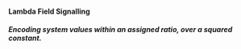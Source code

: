 #### Lambda Field Signalling

##### Encoding system values within an assigned ratio, over a squared constant.
